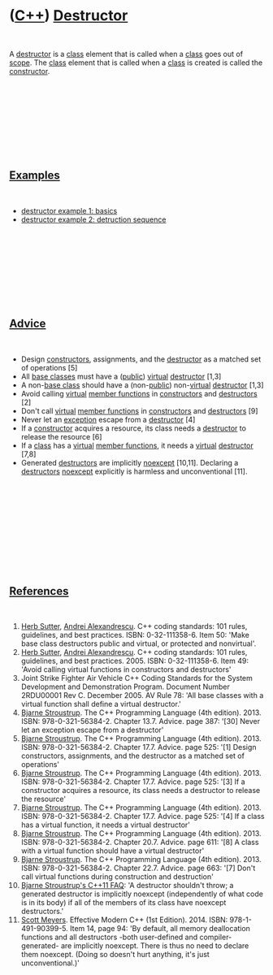 
 

 

 

 

 

([C++](Cpp.md)) [Destructor](CppDestructor.md)
================================================

 

A [destructor](CppDestructor.md) is a [class](CppClass.md) element
that is called when a [class](CppClass.md) goes out of
[scope](CppScope.md). The [class](CppClass.md) element that is called
when a [class](CppClass.md) is created is called the
[constructor](CppConstructor.md).

 

 

 

 

 

[Examples](CppExample.md)
--------------------------

 

-   [destructor example 1: basics](CppDestructorExample1.md)
-   [destructor example 2: detruction
    sequence](CppDestructorExample2.md)

 

 

 

 

 

[Advice](CppAdvice.md)
-----------------------

 

-   Design [constructors](CppContructor.md), assignments, and the
    [destructor](CppDestructor.md) as a matched set of operations \[5\]
-   All [base classes](CppBaseClass.md) must have a
    ([public](CppPublic.md)) [virtual](CppVirtual.md)
    [destructor](CppDestructor.md) \[1,3\]
-   A non-[base class](CppBaseClass.md) should have a
    (non-[public](CppPublic.md)) non-[virtual](CppVirtual.md)
    [destructor](CppDestructor.md) \[1,3\]
-   Avoid calling [virtual](CppVirtual.md) [member
    functions](CppMemberFunction.md) in
    [constructors](CppConstructor.md) and
    [destructors](CppDestructor.md) \[2\]
-   Don't call [virtual](CppVirtual.md) [member
    functions](CppMemberFunction.md) in
    [constructors](CppConstructor.md) and
    [destructors](CppDestructor.md) \[9\]
-   Never let an [exception](CppException.md) escape from a
    [destructor](CppDestructor.md) \[4\]
-   If a [constructor](CppConstructor.md) acquires a resource, its
    class needs a [destructor](CppDestructor.md) to release the
    resource \[6\]
-   If a [class](CppClass.md) has a [virtual](CppVirtual.md) [member
    functions](CppMemberFunction.md), it needs a
    [virtual](CppVirtual.md) [destructor](CppDestructor.md) \[7,8\]
-   Generated [destructors](CppDestructor.md) are implicitly
    [noexcept](CppNoexcept.md) \[10,11\]. Declaring a
    [destructors](CppDestructor.md) [noexcept](CppNoexcept.md)
    explicitly is harmless and unconventional \[11\].

 

 

 

 

 

 

[References](CppReferences.md)
-------------------------------

 

1.  [Herb Sutter](CppHerbSutter.md), [Andrei
    Alexandrescu](CppAndreiAlexandrescu.md). C++ coding standards: 101
    rules, guidelines, and best practices. ISBN: 0-32-111358-6. Item 50:
    'Make base class destructors public and virtual, or protected
    and nonvirtual'.
2.  [Herb Sutter](CppHerbSutter.md), [Andrei
    Alexandrescu](CppAndreiAlexandrescu.md). C++ coding standards: 101
    rules, guidelines, and best practices. 2005. ISBN: 0-32-111358-6.
    Item 49: 'Avoid calling virtual functions in constructors and
    destructors'
3.  Joint Strike Fighter Air Vehicle C++ Coding Standards for the System
    Development and Demonstration Program. Document Number 2RDU00001
    Rev C. December 2005. AV Rule 78: 'All base classes with a virtual
    function shall define a virtual destructor.'
4.  [Bjarne Stroustrup](CppBjarneStroustrup.md). The C++ Programming
    Language (4th edition). 2013. ISBN: 978-0-321-56384-2. Chapter 13.7.
    Advice. page 387: '\[30\] Never let an exception escape from a
    destructor'
5.  [Bjarne Stroustrup](CppBjarneStroustrup.md). The C++ Programming
    Language (4th edition). 2013. ISBN: 978-0-321-56384-2. Chapter 17.7.
    Advice. page 525: '\[1\] Design constructors, assignments, and the
    destructor as a matched set of operations'
6.  [Bjarne Stroustrup](CppBjarneStroustrup.md). The C++ Programming
    Language (4th edition). 2013. ISBN: 978-0-321-56384-2. Chapter 17.7.
    Advice. page 525: '\[3\] If a constructor acquires a resource, its
    class needs a destructor to release the resource'
7.  [Bjarne Stroustrup](CppBjarneStroustrup.md). The C++ Programming
    Language (4th edition). 2013. ISBN: 978-0-321-56384-2. Chapter 17.7.
    Advice. page 525: '\[4\] If a class has a virtual function, it needs
    a virtual destructor'
8.  [Bjarne Stroustrup](CppBjarneStroustrup.md). The C++ Programming
    Language (4th edition). 2013. ISBN: 978-0-321-56384-2. Chapter 20.7.
    Advice. page 611: '\[8\] A class with a virtual function should have
    a virtual destructor'
9.  [Bjarne Stroustrup](CppBjarneStroustrup.md). The C++ Programming
    Language (4th edition). 2013. ISBN: 978-0-321-56384-2. Chapter 22.7.
    Advice. page 663: '\[7\] Don't call virtual functions during
    construction and destruction'
10. [Bjarne Stroustrup's C++11
    FAQ](http://www.stroustrup.com/C++11FAQ.html#noexcept): 'A
    destructor shouldn't throw; a generated destructor is implicitly
    noexcept (independently of what code is in its body) if all of the
    members of its class have noexcept destructors.'
11. [Scott Meyers](CppScottMeyers.md). Effective Modern C++
    (1st Edition). 2014. ISBN: 978-1-491-90399-5. Item 14, page 94: 'By
    default, all memory deallocation functions and all destructors -both
    user-defined and compiler-generated- are implicitly noexcept. There
    is thus no need to declare them noexcept. (Doing so doesn't hurt
    anything, it's just unconventional.)'

 

 

 

 

 

 

